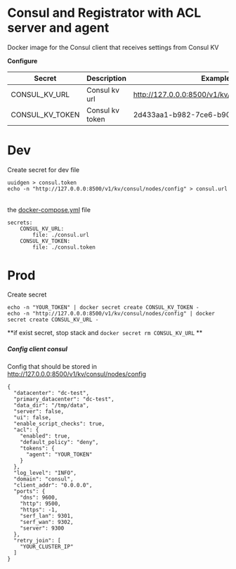 # Consul and Registrator with ACL server and agent

Docker image for the Consul client that receives settings from Consul KV

**Configure**

| Secret          | Description     | Example                                         |
|-----------------|-----------------|-------------------------------------------------|
| CONSUL_KV_URL   | Consul kv url   | http://127.0.0.0:8500/v1/kv/consul/nodes/config |
| CONSUL_KV_TOKEN | Consul kv token | 2d433aa1-b982-7ce6-b902-911d42c784ec            |

# Dev

Create secret for dev file

```console
uuidgen > consul.token
echo -n "http://127.0.0.0:8500/v1/kv/consul/nodes/config" > consul.url
```

######

the [docker-compose.yml](docker-compose.yml) file

```console
secrets:
    CONSUL_KV_URL:
        file: ./consul.url
    CONSUL_KV_TOKEN:
        file: ./consul.token
```

# Prod

Create secret

```console
echo -n "YOUR_TOKEN" | docker secret create CONSUL_KV_TOKEN -
echo -n "http://127.0.0.0:8500/v1/kv/consul/nodes/config" | docker secret create CONSUL_KV_URL -
```

**if exist secret, stop stack and `docker secret rm CONSUL_KV_URL` **

##### Config client consul

Config that should be stored in http://127.0.0.0:8500/v1/kv/consul/nodes/config

```console
{
  "datacenter": "dc-test",
  "primary_datacenter": "dc-test",
  "data_dir": "/tmp/data",
  "server": false,
  "ui": false,
  "enable_script_checks": true,
  "acl": {
    "enabled": true,
    "default_policy": "deny",
    "tokens": {
      "agent": "YOUR_TOKEN"
    }
  },
  "log_level": "INFO",
  "domain": "consul",
  "client_addr": "0.0.0.0",
  "ports": {
    "dns": 9600,
    "http": 9500,
    "https": -1,
    "serf_lan": 9301,
    "serf_wan": 9302,
    "server": 9300
  },
  "retry_join": [
    "YOUR_CLUSTER_IP"
  ]
}
```
